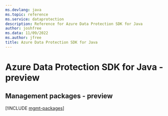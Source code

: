 ```yaml
---
ms.devlang: java
ms.topic: reference
ms.service: dataprotection
description: Reference for Azure Data Protection SDK for Java
author: joshfree
ms.data: 11/09/2022
ms.author: jfree
title: Azure Data Protection SDK for Java
---
```

# Azure Data Protection SDK for Java - preview

## Management packages - preview
[!INCLUDE [mgmt-packages](data-protection-mgmt-index.md)]